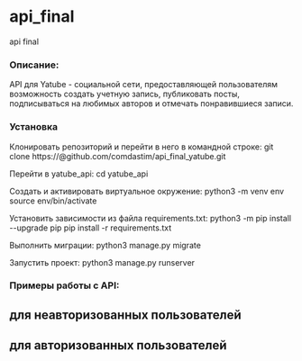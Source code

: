 # api_final
api final

### Описание:
API для Yatube - социальной сети, предоставляющей пользователям возможность
создать учетную запись, публиковать посты, подписываться на любимых авторов и отмечать понравившиеся записи.
### Установка
Клонировать репозиторий и перейти в него в командной строке:
git clone https://@github.com/comdastim/api_final_yatube.git

Перейти в yatube_api:
cd yatube_api

Cоздать и активировать виртуальное окружение:
python3 -m venv env
source env/bin/activate

Установить зависимости из файла requirements.txt:
python3 -m pip install --upgrade pip
pip install -r requirements.txt

Выполнить миграции:
python3 manage.py migrate

Запустить проект:
python3 manage.py runserver

### Примеры работы с API:
## для неавторизованных пользователей


## для авторизованных пользователей



